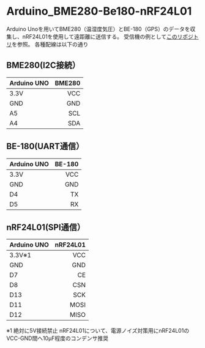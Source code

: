 # Arduino_BME280-Be180-nRF24L01
Arduino Unoを用いてBME280（温湿度気圧）とBE-180（GPS）のデータを収集し、nRF24L01を使用して遠距離に送信する。
受信機の例として[このリポジトリ](https://github.com/TatsuyaM2667/nRF24L01_Receiver-I2C)を参照。
各種配線は以下の通り

## BME280(I2C接続）                    

|Arduino UNO |  BME280     | 
|:-----------|------------:|           
| 3.3V       | VCC         |            
| GND        | GND         |                   
| A5         | SCL         |                            
| A4         | SDA         | 

## BE-180(UART通信）

|Arduino UNO |  BE-180     | 
|:-----------|------------:|
| 3.3V       | VCC         |
| GND        | GND         |
| D4         | TX          |
| D5         | RX          |            

## nRF24L01(SPI通信）

|Arduino UNO |  nRF24L01   | 
|:-----------|------------:|
| 3.3V※1    | VCC         |   
| GND        | GND         |
| D7         | CE          |
| D8         | CSN         |
| D13        | SCK         |
| D11        | MOSI        |  
| D12        | MISO        |      

※1 絶対に5V接続禁止
nRF24L01について、電源ノイズ対策用にnRF24L01のVCC-GND間へ10μF程度のコンデンサ推奨




